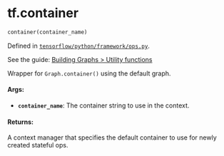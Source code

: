 <div itemscope itemtype="http://developers.google.com/ReferenceObject">
<meta itemprop="name" content="tf.container" />
</div>

# tf.container

``` python
container(container_name)
```



Defined in [`tensorflow/python/framework/ops.py`](https://www.tensorflow.org/code/tensorflow/python/framework/ops.py).

See the guide: [Building Graphs > Utility functions](../../../api_guides/python/framework.md#Utility_functions)

Wrapper for `Graph.container()` using the default graph.

#### Args:

* <b>`container_name`</b>: The container string to use in the context.


#### Returns:

  A context manager that specifies the default container to use for newly
  created stateful ops.
